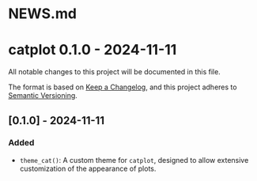 # NEWS.md
# catplot 0.1.0 - 2024-11-11

All notable changes to this project will be documented in this file.

The format is based on [Keep a Changelog](https://keepachangelog.com/en/1.1.0/),
and this project adheres to [Semantic Versioning](https://semver.org/spec/v2.0.0.html).

## [0.1.0] - 2024-11-11
### Added
- `theme_cat()`: A custom theme for `catplot`, designed to allow extensive customization of the appearance of plots.
